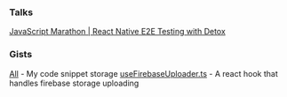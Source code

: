 ### Talks
[JavaScript Marathon | React Native E2E Testing with Detox](https://www.youtube.com/watch?v=Vm085szsz_M)

### Gists
[All](https://gist.github.com/danecando) - My code snippet storage
[useFirebaseUploader.ts](https://gist.github.com/danecando/e4977845fde8ccfe5c7424179fdc2fea) - A react hook that handles firebase storage uploading
